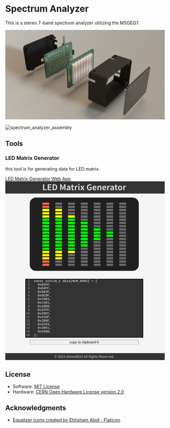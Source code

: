 # Spectrum Analyzer

This is a stereo 7-band spectrum analyzer utilizing the MSGEQ7.

![spectrum_analyzer_design](./assets/preview/alignment.jpg)

![spectrum_analyzer_assembly](./assets/preview/assembly.gif)

## Tools

### LED Matrix Generator

this tool is for generating data for LED matrix.

[LED Matrix Generator Web App](https://shimo8810.github.io/spectrum-analyzer/)
![webapp_ui](./assets/preview/webapp_ui.png)

## License

- Software: [MIT License](https://choosealicense.com/licenses/mit/)
- Hardware: [CERN Open Hardware License version 2.0](https://choosealicense.com/licenses/cern-ohl-p-2.0/)

## Acknowledgments

- [Equalizer icons created by Ehtisham Abid - Flaticon](https://www.flaticon.com/free-icons/equalizer)
